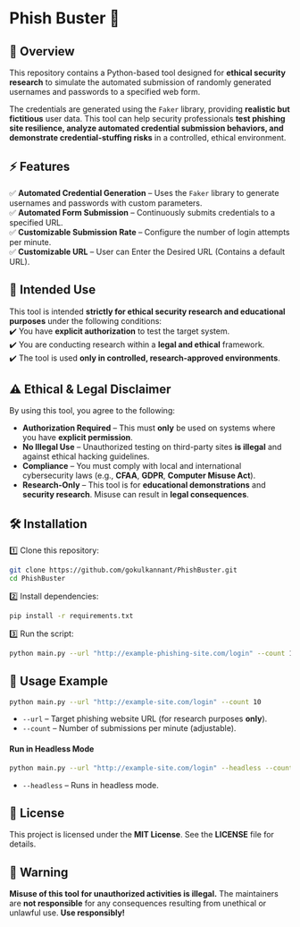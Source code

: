# Phish Buster 👊

## 📌 Overview

This repository contains a Python-based tool designed for **ethical security research** to simulate the automated submission of randomly generated usernames and passwords to a specified web form.

The credentials are generated using the `Faker` library, providing **realistic but fictitious** user data. This tool can help security professionals **test phishing site resilience, analyze automated credential submission behaviors, and demonstrate credential-stuffing risks** in a controlled, ethical environment.

## ⚡ Features

✅ **Automated Credential Generation** – Uses the `Faker` library to generate usernames and passwords with custom parameters.  
✅ **Automated Form Submission** – Continuously submits credentials to a specified URL.  
✅ **Customizable Submission Rate** – Configure the number of login attempts per minute.  
✅ **Customizable URL** – User can Enter the Desired URL (Contains a default URL).

## 🔬 Intended Use

This tool is intended **strictly for ethical security research and educational purposes** under the following conditions:  
✔️ You have **explicit authorization** to test the target system.  
✔️ You are conducting research within a **legal and ethical** framework.  
✔️ The tool is used **only in controlled, research-approved environments**.

## ⚠️ Ethical & Legal Disclaimer

By using this tool, you agree to the following:

- **Authorization Required** – This must **only** be used on systems where you have **explicit permission**.
- **No Illegal Use** – Unauthorized testing on third-party sites **is illegal** and against ethical hacking guidelines.
- **Compliance** – You must comply with local and international cybersecurity laws (e.g., **CFAA**, **GDPR**, **Computer Misuse Act**).
- **Research-Only** – This tool is for **educational demonstrations** and **security research**. Misuse can result in **legal consequences**.

## 🛠️ Installation

1️⃣ Clone this repository:

```bash
git clone https://github.com/gokulkannant/PhishBuster.git
cd PhishBuster
```

2️⃣ Install dependencies:

```bash
pip install -r requirements.txt
```

3️⃣ Run the script:

```bash
python main.py --url "http://example-phishing-site.com/login" --count 10
```

## 🚀 Usage Example

```bash
python main.py --url "http://example-site.com/login" --count 10
```

- `--url` – Target phishing website URL (for research purposes **only**).
- `--count` – Number of submissions per minute (adjustable).

#### Run in Headless Mode

```bash
python main.py --url "http://example-site.com/login" --headless --count 10
```

- `--headless` – Runs in headless mode.

## 📜 License

This project is licensed under the **MIT License**. See the **LICENSE** file for details.

## 🛑 Warning

**Misuse of this tool for unauthorized activities is illegal.** The maintainers are **not responsible** for any consequences resulting from unethical or unlawful use. **Use responsibly!**
